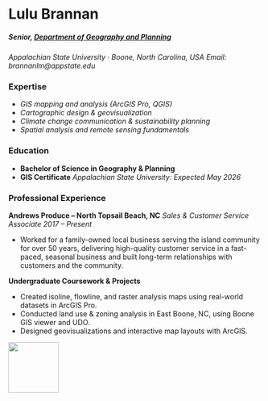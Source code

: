 # Lulu Brannan
##### Senior, [Department of Geography and Planning](http://geo.appstate.edu)
_Appalachian State University · Boone, North Carolina, USA
Email: brannanlm@appstate.edu_

### Expertise
* _GIS mapping and analysis (ArcGIS Pro, QGIS)_ 
* _Cartographic design & geovisualization_
* _Climate change communication & sustainability planning_
* _Spatial analysis and remote sensing fundamentals_

### Education
* **Bachelor of Science in Geography & Planning**
* **GIS Certificate**
*Appalachian State University: Expected May 2026*

### Professional Experience
**Andrews Produce – North Topsail Beach, NC**
*Sales & Customer Service Associate*
*2017 – Present*
* Worked for a family-owned local business serving the island community for over 50 years, delivering high-quality customer service in a fast-paced, seasonal business and built long-term relationships with customers and the community.

**Undergraduate Coursework & Projects**
* Created isoline, flowline, and raster analysis maps using real-world datasets in ArcGIS Pro.
* Conducted land use & zoning analysis in East Boone, NC, using Boone GIS viewer and UDO.
* Designed geovisualizations and interactive map layouts with ArcGIS.

<img src="/img/app logo.png" width="100"/>
